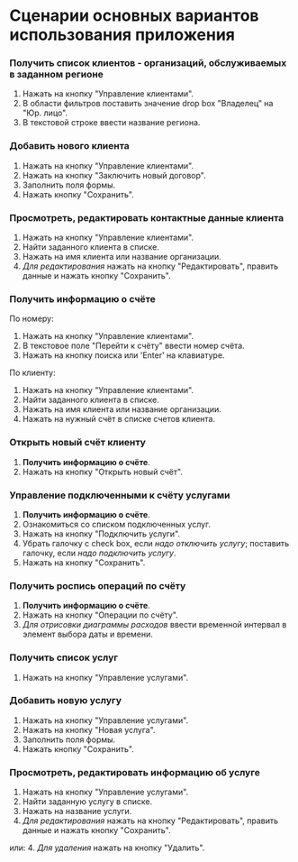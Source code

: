 # Сценарии основных вариантов использования приложения

### Получить список клиентов - организаций, обслуживаемых в заданном регионе

1. Нажать на кнопку "Управление клиентами".
2. В области фильтров поставить значение drop box "Владелец" на "Юр. лицо".
3. В текстовой строке ввести название региона.

### Добавить нового клиента

1. Нажать на кнопку "Управление клиентами".
2. Нажать на кнопку "Заключить новый договор".
3. Заполнить поля формы.
4. Нажать кнопку "Сохранить".

### Просмотреть, редактировать контактные данные клиента

1. Нажать на кнопку "Управление клиентами".
2. Найти заданного клиента в списке.
3. Нажать на имя клиента или название организации.
4. _Для редактирования_ нажать на кнопку "Редактировать", править данные
и нажать кнопку "Сохранить".

### Получить информацию о счёте

По номеру:
1. Нажать на кнопку "Управление клиентами".
2. В текстовое поле "Перейти к счёту" ввести номер счёта.
3. Нажать на кнопку поиска или 'Enter' на клавиатуре.

По клиенту:
1. Нажать на кнопку "Управление клиентами".
2. Найти заданного клиента в списке.
3. Нажать на имя клиента или название организации.
4. Нажать на нужный счёт в списке счетов клиента.

### Открыть новый счёт клиенту 

1. **Получить информацию о счёте**.
2. Нажать на кнопку "Открыть новый счёт".

### Управление подключенными к счёту услугами

1. **Получить информацию о счёте**.
2. Ознакомиться со списком подключенных услуг.
3. Нажать на кнопку "Подключить услуги".
4. Убрать галочку с check box, если _надо отключить услугу_;
поставить галочку, если _надо подключить услугу_.
5. Нажать на кнопку "Сохранить".

### Получить роспись операций по счёту

1. **Получить информацию о счёте**.
2. Нажать на кнопку "Операции по счёту".
3. _Для отрисовки диаграммы расходов_ ввести временной интервал в элемент 
выбора даты и времени.

### Получить список услуг

1. Нажать на кнопку "Управление услугами".

### Добавить новую услугу

1. Нажать на кнопку "Управление услугами".
2. Нажать на кнопку "Новая услуга".
3. Заполнить поля формы.
4. Нажать кнопку "Сохранить".

### Просмотреть, редактировать информацию об услуге

1. Нажать на кнопку "Управление услугами".
2. Найти заданную услугу в списке.
3. Нажать на название услуги.
4. _Для редактирования_ нажать на кнопку "Редактировать", править данные
   и нажать кнопку "Сохранить".

или:
4. _Для удаления_ нажать на кнопку "Удалить".
 